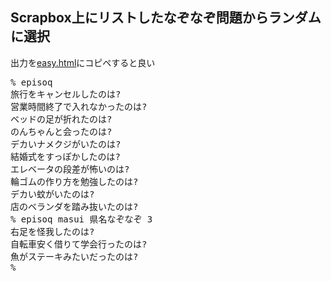 <h2>Scrapbox上にリストしたなぞなぞ問題からランダムに選択</h2>

出力を<a href="http://EpisoPass.com/easy.html">easy.html</a>にコピペすると良い

<pre>
% episoq
旅行をキャンセルしたのは?
営業時間終了で入れなかったのは?
ベッドの足が折れたのは?
のんちゃんと会ったのは?
デカいナメクジがいたのは?
結婚式をすっぽかしたのは?
エレベータの段差が怖いのは?
輪ゴムの作り方を勉強したのは?
デカい蚊がいたのは?
店のベランダを踏み抜いたのは?
% episoq masui 県名なぞなぞ 3
右足を怪我したのは?
自転車安く借りて学会行ったのは?
魚がステーキみたいだったのは?
%
</pre>

